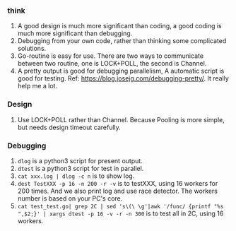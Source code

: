 

### think
1. A good design is much more significant than coding, a good coding is much more significant than debugging.
2. Debugging from your own code, rather than thinking some complicated solutions.
3. Go-routine is easy for use. There are two ways to communicate between two routine, one is LOCK+POLL, the second is Channel.
4. A pretty output is good for debugging parallelism, A automatic script is good for testing. Ref: https://blog.josejg.com/debugging-pretty/. It really help me a lot.


### Design
1. Use LOCK+POLL rather than Channel. Because Pooling is more simple, but needs design timeout carefully.


### Debugging
1. `dlog` is a python3 script for present output.
2. `dtest` is a python3 script for test in parallel.
3. `cat xxx.log | dlog -c n` is to show log.
4. `dest TestXXX -p 16 -n 200 -r -v` is to testXXX, using 16 workers for 200 times. And we also print log and use race detector. The workers number is based on your PC's core.
5. `cat test_test.go| grep 2C | sed 's\(\ \g'|awk '/func/ {printf "%s ",$2;}' | xargs dtest -p 16 -v -r -n 300` is to test all in 2C, using 16 workers.


